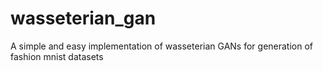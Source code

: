 # wasseterian_gan
A simple and easy implementation of wasseterian GANs for generation of fashion mnist datasets

